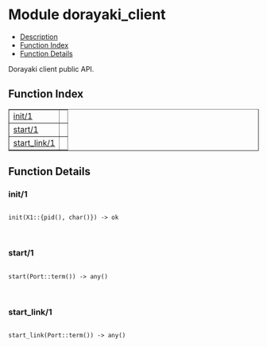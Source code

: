 

# Module dorayaki_client #
* [Description](#description)
* [Function Index](#index)
* [Function Details](#functions)

Dorayaki client public API.

<a name="index"></a>

## Function Index ##


<table width="100%" border="1" cellspacing="0" cellpadding="2" summary="function index"><tr><td valign="top"><a href="#init-1">init/1</a></td><td></td></tr><tr><td valign="top"><a href="#start-1">start/1</a></td><td></td></tr><tr><td valign="top"><a href="#start_link-1">start_link/1</a></td><td></td></tr></table>


<a name="functions"></a>

## Function Details ##

<a name="init-1"></a>

### init/1 ###

<pre><code>
init(X1::{pid(), char()}) -&gt; ok
</code></pre>
<br />

<a name="start-1"></a>

### start/1 ###

<pre><code>
start(Port::term()) -&gt; any()
</code></pre>
<br />

<a name="start_link-1"></a>

### start_link/1 ###

<pre><code>
start_link(Port::term()) -&gt; any()
</code></pre>
<br />

